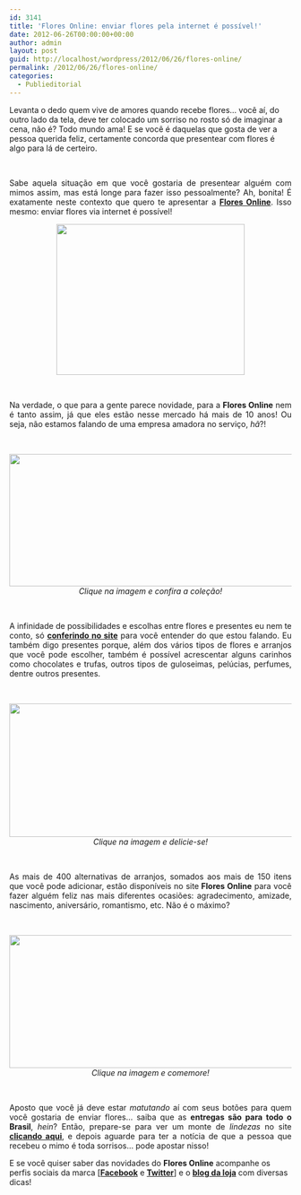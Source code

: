 ```yaml
---
id: 3141
title: 'Flores Online: enviar flores pela internet é possível!'
date: 2012-06-26T00:00:00+00:00
author: admin
layout: post
guid: http://localhost/wordpress/2012/06/26/flores-online/
permalink: /2012/06/26/flores-online/
categories:
  - Publieditorial
---
```

Levanta o dedo quem vive de amores quando recebe flores… você aí, do outro lado da tela, deve ter colocado um sorriso no rosto só de imaginar a cena, não é? Todo mundo ama! E se você é daquelas que gosta de ver a pessoa querida feliz, certamente concorda que presentear com flores é algo para lá de certeiro.

&nbsp;

<p align="justify">
  Sabe aquela situação em que você gostaria de presentear alguém com mimos assim, mas está longe para fazer isso pessoalmente? Ah, bonita! É exatamente neste contexto que quero te apresentar a <strong><a href="http://www.floresonline.com.br/" target="_blank" rel="nofollow">Flores Online</a></strong>. Isso mesmo: enviar flores via internet é possível!
</p>

<!--more-->

<p align="center">
  <a href="http://www.trololodemulher.com.br/2012/06/26/flores-online/flores-online/" rel="attachment wp-att-8764"  rel="nofollow"><img class="alignnone size-full wp-image-8764" title="Flores Online" alt="" src="http://www.trololodemulher.com.br/blog/wp-content/uploads/2012/06/Flores-Online.jpg" width="336" height="269" /></a>
</p>

&nbsp;

<p align="justify">
  Na verdade, o que para a gente parece novidade, para a <strong>Flores Online</strong> nem é tanto assim, já que eles estão nesse mercado há mais de 10 anos! Ou seja, não estamos falando de uma empresa amadora no serviço, <em>hã</em>?!
</p>

&nbsp;

<p align="center">
  <a href="http://www.floresonline.com.br/opcoes.asp?tipo=885" target="_blank" rel="attachment wp-att-8763"  rel="nofollow"><img class="alignnone size-full wp-image-8763" title="FLORES ONLINE - TULIPAS" alt="" src="http://www.trololodemulher.com.br/blog/wp-content/uploads/2012/06/FLORES-ONLINE-TULIPAS.png" width="561" height="236" /></a><br /> <em>Clique na imagem e confira a coleção!</em>
</p>

&nbsp;

<p align="justify">
  A infinidade de possibilidades e escolhas entre flores e presentes eu nem te conto, só <strong><a href="http://www.floresonline.com.br/" target="_blank">conferindo no site</a></strong> para você entender do que estou falando. Eu também digo presentes porque, além dos vários tipos de flores e arranjos que você pode escolher, também é possível acrescentar alguns carinhos como chocolates e trufas, outros tipos de guloseimas, pelúcias, perfumes, dentre outros presentes.
</p>

&nbsp;

<p align="center">
  <a href="http://www.floresonline.com.br/opcoes.asp?tipo=1" target="_blank" rel="attachment wp-att-8762"  rel="nofollow"><img class="alignnone size-full wp-image-8762" title="FLORES ONLINE - BOMBONS" alt="" src="http://www.trololodemulher.com.br/blog/wp-content/uploads/2012/06/FLORES-ONLINE-BOMBONS.png" width="559" height="238" /></a><br /> <em>Clique na imagem e delicie-se!</em>
</p>

&nbsp;

<p align="justify">
  As mais de 400 alternativas de arranjos, somados aos mais de 150 itens que você pode adicionar, estão disponíveis no site<strong> Flores Online</strong> para você fazer alguém feliz nas mais diferentes ocasiões: agradecimento, amizade, nascimento, aniversário, romantismo, etc. Não é o máximo?
</p>

&nbsp;

<p align="center">
  <a href="http://www.floresonline.com.br/opcoes.asp?tipo=1" target="_blank" rel="attachment wp-att-8761"  rel="nofollow"><img class="alignnone size-full wp-image-8761" title="FLORES ONLINE - ANIVERSÁRIO" alt="" src="http://www.trololodemulher.com.br/blog/wp-content/uploads/2012/06/FLORES-ONLINE-ANIVERSÁRIO.png" width="558" height="237" /></a><br /> <em>Clique na imagem e comemore!</em>
</p>

&nbsp;

<p align="justify">
  Aposto que você já deve estar <em>matutando</em> aí com seus botões para quem você gostaria de enviar flores… saiba que as <strong>entregas são para todo o Brasil</strong>, <em>hein</em>? Então, prepare-se para ver um monte de <em>lindezas</em> no site<strong> <a href="http://www.floresonline.com.br/" target="_blank" rel="nofollow">clicando aqui</a></strong>, e depois aguarde para ter a notícia de que a pessoa que recebeu o mimo é toda sorrisos… pode apostar nisso!
</p>

E se você quiser saber das novidades do **Flores Online** acompanhe os perfis sociais da marca [**<a href="https://www.facebook.com/floresonline" target="_blank"  rel="nofollow">Facebook</a>** e **<a href="https://twitter.com/_floresonline" target="_blank"  rel="nofollow">Twitter</a>**] e o **<a href="http://blog.floresonline.com.br/" target="_blank"  rel="nofollow">blog da loja</a>** com diversas dicas!